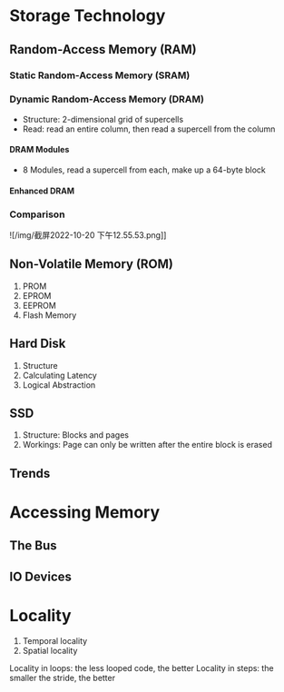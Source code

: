 # Storage Technology
## Random-Access Memory (RAM)
### Static Random-Access Memory (SRAM)

### Dynamic Random-Access Memory (DRAM)
- Structure: 2-dimensional grid of supercells
- Read: read an entire column, then read a supercell from the column

#### DRAM Modules
- 8 Modules, read a supercell from each, make up a 64-byte block

#### Enhanced DRAM

### Comparison
![/img/截屏2022-10-20 下午12.55.53.png]]

## Non-Volatile Memory (ROM)
1. PROM
2. EPROM
3. EEPROM
4. Flash Memory

## Hard Disk
1. Structure
2. Calculating Latency
3. Logical Abstraction

## SSD
1. Structure: Blocks and pages
2. Workings: Page can only be written after the entire block is erased

## Trends


# Accessing Memory
## The Bus

## IO Devices


# Locality
1. Temporal locality
2. Spatial locality

Locality in loops: the less looped code, the better
Locality in steps: the smaller the stride, the better
